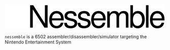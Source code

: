 ![Nessemble](website/static/img/nessemble.gif)

`nessemble` is a 6502 assembler/disassembler/simulator targeting the Nintendo
Entertainment System
